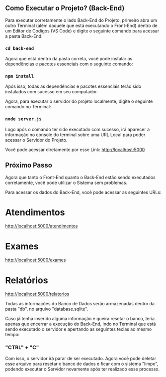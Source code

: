 ## Como Executar o Projeto? (Back-End)

Para executar corretamente o lado Back-End do Projeto, primeiro abra um outro Terminal (além daquele que está executando o Front-End) dentro de um Editor de Códigos (VS Code) e digite o seguinte comando para acessar a pasta Back-End:

### `cd back-end`

Agora que está dentro da pasta correta, você pode instalar as dependências e pacotes essenciais com o seguinte comando:

### `npm install`

Após isso, todas as dependências e pacotes essenciais terão sido instalados com sucesso em seu computador.

Agora, para executar o servidor do projeto localmente, digite o seguinte comando no Terminal:

### `node server.js`

Logo após o comando ter sido executado com sucesso, irá aparecer a informação no console do terminal sobre uma URL Local para poder acessar o Servidor do Projeto.

Você pode acessar diretamente por esse Link: [http://localhost:5000](http://localhost:5000)

## Próximo Passo

Agora que tanto o Front-End quanto o Back-End estão sendo executados corretamente, você pode utilizar o Sistema sem problemas.

Para acessar os dados do Back-End, você pode acessar as seguintes URLs:

# Atendimentos

[http://localhost:5000/atendimentos](http://localhost:5000/atendimentos)

# Exames

[http://localhost:5000/exames](http://localhost:5000/exames)

# Relatórios

[http://localhost:5000/relatorios](http://localhost:5000/relatorios)

Todas as informações do Banco de Dados serão armazenadas dentro da pasta "db", no arquivo "database.sqlite".

Caso já tenha inserido alguma informação e queira resetar o banco, teria apenas que encerrar a execução do Back-End, indo no Terminal que está sendo executado o servidor e apertando as seguintes teclas ao mesmo tempo:

### "CTRL" + "C"

Com isso, o servidor irá parar de ser executado. Agora você pode deletar esse arquivo para resetar o banco de dados e ficar com o sistema "limpo", podendo executar o Servidor novamente após ter realizado esse processo.

